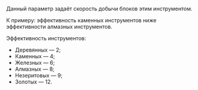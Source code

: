 Данный параметр задаёт скорость добычи блоков этим инструментом.

К примеру: эффективность каменных инструментов ниже эффективности алмазных инструментов.

Эффективность инструментов:
* Деревянных — 2;
* Каменных — 4;
* Железных — 6;
* Алмазных — 8;
* Незеритовых — 9;
* Золотых — 12.